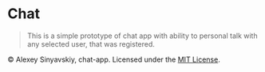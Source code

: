 # Chat

>This is a simple prototype of chat app with ability to personal talk with any selected user, that was registered.

© Alexey Sinyavskiy, chat-app.
Licensed under the [MIT License](LICENSE).
